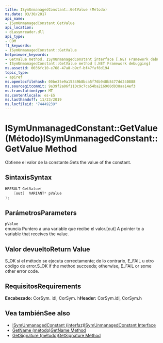 ```yaml
---
title: ISymUnmanagedConstant::GetValue (Método)
ms.date: 03/30/2017
api_name:
- ISymUnmanagedConstant.GetValue
api_location:
- diasymreader.dll
api_type:
- COM
f1_keywords:
- ISymUnmanagedConstant::GetValue
helpviewer_keywords:
- GetValue method, ISymUnmanagedConstant interface [.NET Framework debugging]
- ISymUnmanagedConstant::GetValue method [.NET Framework debugging]
ms.assetid: 0036fc10-e768-47a8-b9cf-bf47faf8d194
topic_type:
- apiref
ms.openlocfilehash: 00be35e9a15349b8bca5f76b948b8477dd240888
ms.sourcegitcommit: 9a39f2a06f110c9c7ca54ba216900d038aa14ef3
ms.translationtype: MT
ms.contentlocale: es-ES
ms.lasthandoff: 11/23/2019
ms.locfileid: "74449239"
---
```

# <a name="isymunmanagedconstantgetvalue-method"></a><span data-ttu-id="cacd9-102">ISymUnmanagedConstant::GetValue (Método)</span><span class="sxs-lookup"><span data-stu-id="cacd9-102">ISymUnmanagedConstant::GetValue Method</span></span>
<span data-ttu-id="cacd9-103">Obtiene el valor de la constante.</span><span class="sxs-lookup"><span data-stu-id="cacd9-103">Gets the value of the constant.</span></span>  
  
## <a name="syntax"></a><span data-ttu-id="cacd9-104">Sintaxis</span><span class="sxs-lookup"><span data-stu-id="cacd9-104">Syntax</span></span>  
  
```cpp  
HRESULT GetValue(  
    [out]  VARIANT* pValue  
);  
```  
  
## <a name="parameters"></a><span data-ttu-id="cacd9-105">Parámetros</span><span class="sxs-lookup"><span data-stu-id="cacd9-105">Parameters</span></span>  
 `pValue`  
 <span data-ttu-id="cacd9-106">enuncia Puntero a una variable que recibe el valor.</span><span class="sxs-lookup"><span data-stu-id="cacd9-106">[out] A pointer to a variable that receives the value.</span></span>  
  
## <a name="return-value"></a><span data-ttu-id="cacd9-107">Valor devuelto</span><span class="sxs-lookup"><span data-stu-id="cacd9-107">Return Value</span></span>  
 <span data-ttu-id="cacd9-108">S_OK si el método se ejecuta correctamente; de lo contrario, E_FAIL u otro código de error.</span><span class="sxs-lookup"><span data-stu-id="cacd9-108">S_OK if the method succeeds; otherwise, E_FAIL or some other error code.</span></span>  
  
## <a name="requirements"></a><span data-ttu-id="cacd9-109">Requisitos</span><span class="sxs-lookup"><span data-stu-id="cacd9-109">Requirements</span></span>  
 <span data-ttu-id="cacd9-110">**Encabezado:** CorSym. idl, CorSym. h</span><span class="sxs-lookup"><span data-stu-id="cacd9-110">**Header:** CorSym.idl, CorSym.h</span></span>  
  
## <a name="see-also"></a><span data-ttu-id="cacd9-111">Vea también</span><span class="sxs-lookup"><span data-stu-id="cacd9-111">See also</span></span>

- [<span data-ttu-id="cacd9-112">ISymUnmanagedConstant (interfaz)</span><span class="sxs-lookup"><span data-stu-id="cacd9-112">ISymUnmanagedConstant Interface</span></span>](../../../../docs/framework/unmanaged-api/diagnostics/isymunmanagedconstant-interface.md)
- [<span data-ttu-id="cacd9-113">GetName (método)</span><span class="sxs-lookup"><span data-stu-id="cacd9-113">GetName Method</span></span>](../../../../docs/framework/unmanaged-api/diagnostics/isymunmanagedconstant-getname-method.md)
- [<span data-ttu-id="cacd9-114">GetSignature (método)</span><span class="sxs-lookup"><span data-stu-id="cacd9-114">GetSignature Method</span></span>](../../../../docs/framework/unmanaged-api/diagnostics/isymunmanagedconstant-getsignature-method.md)
